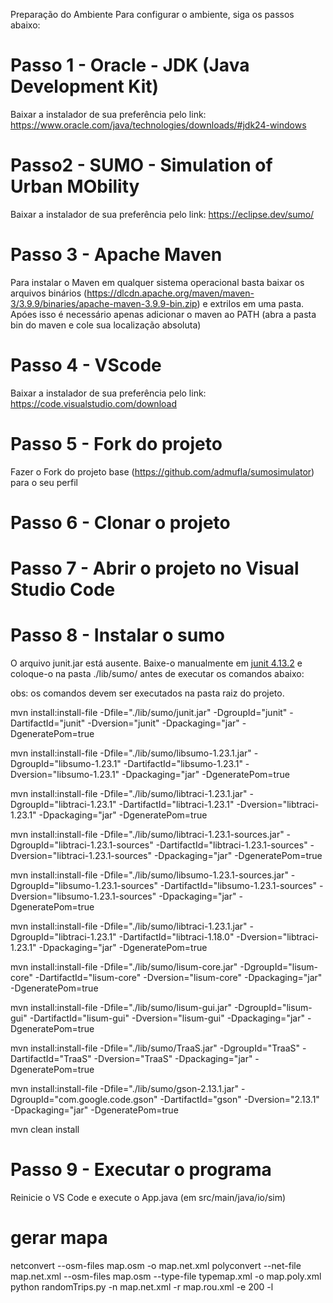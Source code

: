 ﻿Preparação do Ambiente
Para configurar o ambiente, siga os passos abaixo:

# Passo 1 - Oracle - JDK (Java Development Kit)

Baixar a instalador de sua preferência pelo link: https://www.oracle.com/java/technologies/downloads/#jdk24-windows

# Passo2 - SUMO - Simulation of Urban MObility

Baixar a instalador de sua preferência pelo link: https://eclipse.dev/sumo/

# Passo 3 - Apache Maven

Para instalar o Maven em qualquer sistema operacional basta baixar os arquivos binários (https://dlcdn.apache.org/maven/maven-3/3.9.9/binaries/apache-maven-3.9.9-bin.zip) e extrilos em uma pasta. Apóes isso é necessário apenas adicionar o maven ao PATH (abra a pasta bin do maven e cole sua localização absoluta) 

# Passo 4 - VScode

Baixar a instalador de sua preferência pelo link: https://code.visualstudio.com/download

# Passo 5 - Fork do projeto 

Fazer o Fork do projeto base (https://github.com/admufla/sumosimulator) para o seu perfil 

# Passo 6 - Clonar o projeto

# Passo 7 - Abrir o projeto no Visual Studio Code 

# Passo 8 - Instalar o sumo

O arquivo junit.jar está ausente. Baixe-o manualmente em [junit 4.13.2](https://repo1.maven.org/maven2/junit/junit/4.13.2/) e coloque-o na pasta ./lib/sumo/ antes de executar os comandos abaixo:

obs: os comandos devem ser executados na pasta raiz do projeto.

mvn install:install-file -Dfile="./lib/sumo/junit.jar" -DgroupId="junit" -DartifactId="junit" -Dversion="junit" -Dpackaging="jar" -DgeneratePom=true

mvn install:install-file -Dfile="./lib/sumo/libsumo-1.23.1.jar" -DgroupId="libsumo-1.23.1" -DartifactId="libsumo-1.23.1" -Dversion="libsumo-1.23.1" -Dpackaging="jar" -DgeneratePom=true

mvn install:install-file -Dfile="./lib/sumo/libtraci-1.23.1.jar" -DgroupId="libtraci-1.23.1" -DartifactId="libtraci-1.23.1" -Dversion="libtraci-1.23.1" -Dpackaging="jar" -DgeneratePom=true

mvn install:install-file -Dfile="./lib/sumo/libtraci-1.23.1-sources.jar" -DgroupId="libtraci-1.23.1-sources" -DartifactId="libtraci-1.23.1-sources" -Dversion="libtraci-1.23.1-sources" -Dpackaging="jar" -DgeneratePom=true

mvn install:install-file -Dfile="./lib/sumo/libsumo-1.23.1-sources.jar" -DgroupId="libsumo-1.23.1-sources" -DartifactId="libsumo-1.23.1-sources" -Dversion="libsumo-1.23.1-sources" -Dpackaging="jar" -DgeneratePom=true

mvn install:install-file -Dfile="./lib/sumo/libtraci-1.23.1.jar" -DgroupId="libtraci-1.23.1" -DartifactId="libtraci-1.18.0" -Dversion="libtraci-1.23.1" -Dpackaging="jar" -DgeneratePom=true

mvn install:install-file -Dfile="./lib/sumo/lisum-core.jar" -DgroupId="lisum-core" -DartifactId="lisum-core" -Dversion="lisum-core" -Dpackaging="jar" -DgeneratePom=true

mvn install:install-file -Dfile="./lib/sumo/lisum-gui.jar" -DgroupId="lisum-gui" -DartifactId="lisum-gui" -Dversion="lisum-gui" -Dpackaging="jar" -DgeneratePom=true

mvn install:install-file -Dfile="./lib/sumo/TraaS.jar" -DgroupId="TraaS" -DartifactId="TraaS" -Dversion="TraaS" -Dpackaging="jar" -DgeneratePom=true

mvn install:install-file -Dfile="./lib/sumo/gson-2.13.1.jar" -DgroupId="com.google.code.gson" -DartifactId="gson" -Dversion="2.13.1" -Dpackaging="jar" -DgeneratePom=true


mvn clean install

# Passo 9 - Executar o programa

Reinicie o VS Code e execute o App.java (em src/main/java/io/sim)

# gerar mapa

   netconvert --osm-files map.osm -o map.net.xml
   polyconvert --net-file map.net.xml --osm-files map.osm --type-file typemap.xml -o map.poly.xml
   python randomTrips.py -n map.net.xml -r map.rou.xml -e 200 -l 
